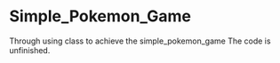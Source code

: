 # Simple_Pokemon_Game
Through using class to achieve the simple_pokemon_game
The code is unfinished.
